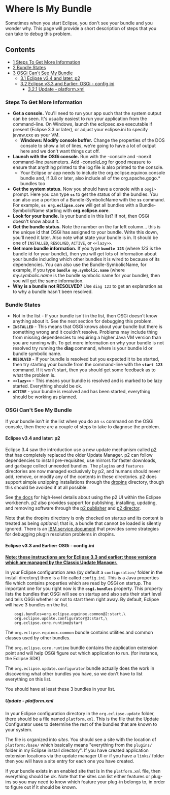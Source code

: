 Where Is My Bundle
==================

Sometimes when you start Eclipse, you don't see your bundle and you wonder why. This page will provide a short description of steps that you can take to debug this problem.

Contents
--------

*   [1 Steps To Get More Information](#Steps-To-Get-More-Information)
*   [2 Bundle States](#Bundle-States)
*   [3 OSGi Can't See My Bundle](#OSGi-Can.27t-See-My-Bundle)
    *   [3.1 Eclipse v3.4 and later: p2](#Eclipse-v3.4-and-later:-p2)
    *   [3.2 Eclipse v3.3 and Earlier: OSGi - config.ini](#Eclipse-v3.3-and-Earlier:-OSGi---config.ini)
        *   [3.2.1 Update - platform.xml](#Update---platform.xml)

### Steps To Get More Information

*   **Get a console.** You'll need to run your app such that the system output can be seen. It's usually easiest to run your application from the command-line. On Windows, launch the eclipsec.exe executable if present (Eclipse 3.3 or later), or adjust your eclipse.ini to specify javaw.exe as your VM.
    *   **Windows: Modify console buffer.** Change the properties of the DOS console to show a lot of lines, we're going to have a lot of output here and we don't want things cut off.
*   **Launch with the OSGi console.** Run with the -console and -noexit command-line parameters. Add -consoleLog for good measure to ensure that anything printed to the log file is also printed to the console.
    *   Your Eclipse or app needs to include the org.eclipse.equinox.console bundle and, if 3.8 or later, also include all of the org.apache.gogo.* bundles too
*   **Get the system status.** Now you should have a console with a `osgi>` prompt. Here you can type **`ss`** to get the status of all the bundles. You can also use a portion of a Bundle-SymbolicName with the **`ss`** command. For example, **`ss org.eclipse.core`** will get all bundles with a Bundle-SymbolicName starting with **org.eclipse.core**.
*   **Look for your bundle.** Is your bundle in this list? If not, then OSGi doesn't know about it.
*   **Get the bundle status.** Note the number on the far left column... this is the unique id that OSGi has assigned to your bundle. Write this down, you'll need it later. Also note what state your bundle is in. It should be one of `INSTALLED`, `RESOLVED`, `ACTIVE`, or `<<lazy>>`.
*   **Get more bundle information.** If you type **`bundle 123`** (where _123_ is the bundle id for your bundle), then you will get lots of information about your bundle including which other bundles it is wired to because of its dependencies. You can also use the Bundle-SymbolicName, for example, if you type **`bundle my.symbolic.name`** (where _my.symbolic.name_ is the bundle symbolic name for your bundle), then you will get the same information.
*   **Why is a bundle not RESOLVED?** Use `diag 123` to get an explanation as to why a bundle hasn't been resolved.

### Bundle States

*   Not in the list - If your bundle isn't in the list, then OSGi doesn't know anything about it. See the next section for debugging this problem.
*   **`INSTALLED`** \- This means that OSGi knows about your bundle but there is something wrong and it couldn't resolve. Problems may include thing from missing dependencies to requiring a higher Java VM version than you are running with. To get more information on why your bundle is not resolved try running the **diag <bundle id>** command, where <bundle id> is your bundle id or bundle symbolic name.
*   **`RESOLVED`** \- If your bundle is resolved but you expected it to be started, then try starting your bundle from the command-line with the **`start 123`** command. If it won't start, then you should get some feedback as to what the problem is.
*   **`<<lazy>>`** \- This means your bundle is resolved and is marked to be lazy started. Everything should be ok.
*   **`ACTIVE`** \- your bundle is resolved and has been started, everything should be working as planned.

  

### OSGi Can't See My Bundle

If your bundle isn't in the list when you do an `ss` command on the OSGi console, then there are a couple of steps to take to diagnose the problem.

#### Eclipse v3.4 and later: p2

Eclipse 3.4 saw the introduction use a new update mechanism called [p2](https://help.eclipse.org/helios/topic/org.eclipse.platform.doc.isv/guide/p2_overview.htm) that has completely replaced the older Update Manager. p2 can follow dependencies to install pre-requisites, use mirrors for faster downloads, and garbage collect unneeded bundles. The `plugins` and `features` directories are now managed exclusively by p2, and humans should never add, remove, or modify any of the contents in these directories. p2 does support simple unzipping installations through the [dropins](https://help.eclipse.org/helios/topic/org.eclipse.platform.doc.isv/reference/misc/p2_dropins_format.html) directory, though this should be avoided if at all possible.

See [the docs](https://help.eclipse.org/helios/topic/org.eclipse.platform.doc.user/tasks/tasks-129.htm) for high-level details about using the p2 UI within the Eclipse workbench. p2 also provides support for publishing, installing, updating, and removing software through the [p2 publisher](https://help.eclipse.org/helios/topic/org.eclipse.platform.doc.isv/guide/p2_metadata.html) and [p2 director](https://help.eclipse.org/helios/topic/org.eclipse.platform.doc.isv/guide/p2_director.html).

Note that the dropins directory is only checked on startup and its content is treated as being _optional_; that is, a bundle that cannot be loaded is silently ignored. There is an [IBM service document](http://www-01.ibm.com/support/docview.wss?uid=swg21428463) that provides some strategies for debugging plugin resolution problems in dropins.

#### Eclipse v3.3 and Earlier: OSGi - config.ini

**[Note: these instructions are for Eclipse 3.3 and earlier: those versions which are managed by the Classic Update Manager.](/index.php?title=Note:_these_instructions_are_for_Eclipse_3.3_and_earlier:_those_versions_which_are_managed_by_the_Classic_Update_Manager.&action=edit&redlink=1 "Note: these instructions are for Eclipse 3.3 and earlier: those versions which are managed by the Classic Update Manager. (page does not exist)")**

In your Eclipse configuration area (by default a `configuration/` folder in the install directory) there is a file called `config.ini`. This is a Java properties file which contains properties which are read by OSGi on startup. The important one for you right now is the **`osgi.bundles`** property. This property lists the bundles that OSGi will see on startup and also sets their start level and tells OSGi whether or not to start them right away. By default, Eclipse will have 3 bundles on the list.

        osgi.bundles=org.eclipse.equinox.common@2:start,\
        org.eclipse.update.configurator@3:start,\
        org.eclipse.core.runtime@start

The `org.eclipse.equinox.common` bundle contains utilities and common classes used by other bundles.

The `org.eclipse.core.runtime` bundle contains the application extension point and will help OSGi figure out which application to run. (for instance, the Eclipse SDK)

The `org.eclipse.update.configurator` bundle actually does the work in discovering what other bundles you have, so we don't have to list everything on this list.

You should have at least these 3 bundles in your list.

##### Update - platform.xml

In your Eclipse configuration directory in the `org.eclipse.update` folder, there should be a file named `platform.xml`. This is the file that the Update Configurator uses to determine the rest of the bundles that are known to your system.

The file is organized into _sites_. You should see a site with the location of `platform:/base/` which basically means "everything from the `plugins/` folder in my Eclipse install directory". If you have created application extension locations via the update manager UI or if you have a `links/` folder then you will have a site entry for each one you have created.

If your bundle exists in an enabled site that is in the `platform.xml` file, then everything should be ok. Note that the sites can list either features or plug-ins so you may need to know which feature your plug-in belongs to, in order to figure out if it should be known.

